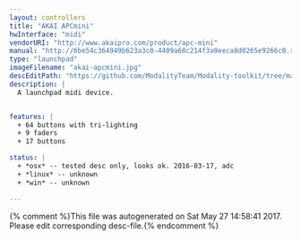 ```yaml
---
layout: controllers
title: "AKAI APCmini"
hwInterface: "midi"
vendorURI: "http://www.akaipro.com/product/apc-mini"
manual: "http://6be54c364949b623a3c0-4409a68c214f3a9eeca8d0265e9266c0.r0.cf2.rackcdn.com/990/documents/APC%20mini%20-%20User%20Guide%20-%20v1.0.pdf"
type: "launchpad"
imageFilename: "akai-apcmini.jpg"
descEditPath: "https://github.com/ModalityTeam/Modality-toolkit/tree/master/Modality/MKtlDescriptions//akai-apcmini.desc.scd"
description: |
  A launchpad midi device.


features: |
  + 64 buttons with tri-lighting
  + 9 faders
  + 17 buttons

status: |
  + *osx* -- tested desc only, looks ok. 2016-03-17, adc
  + *linux* -- unknown
  + *win* -- unknown

---
```

{% comment %}This file was autogenerated on Sat May 27 14:58:41 2017. Please edit corresponding desc-file.{% endcomment %}